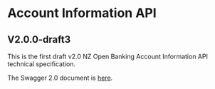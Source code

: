 # Account Information API

## V2.0.0-draft3

This is the first draft v2.0 NZ Open Banking Account Information API technical specification.

The Swagger 2.0 document is [here](account-info-nz-swagger.yaml).

